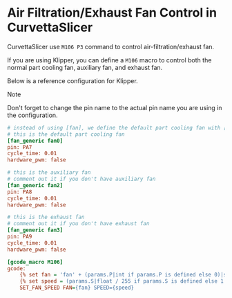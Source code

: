 # Air Filtration/Exhaust Fan Control in CurvettaSlicer

CurvettaSlicer use `M106 P3` command to control air-filtration/exhaust fan.

If you are using Klipper, you can define a `M106` macro to control both the normal part cooling fan, auxiliary fan, and exhaust fan.

Below is a reference configuration for Klipper.

> [!NOTE]
> Don't forget to change the pin name to the actual pin name you are using in the configuration.

```ini
# instead of using [fan], we define the default part cooling fan with [fan_generic] here
# this is the default part cooling fan
[fan_generic fan0]
pin: PA7
cycle_time: 0.01
hardware_pwm: false

# this is the auxiliary fan
# comment out it if you don't have auxiliary fan
[fan_generic fan2]
pin: PA8
cycle_time: 0.01
hardware_pwm: false

# this is the exhaust fan
# comment out it if you don't have exhaust fan
[fan_generic fan3]
pin: PA9
cycle_time: 0.01
hardware_pwm: false

[gcode_macro M106]
gcode:
    {% set fan = 'fan' + (params.P|int if params.P is defined else 0)|string %}
    {% set speed = (params.S|float / 255 if params.S is defined else 1.0) %}
    SET_FAN_SPEED FAN={fan} SPEED={speed}
```
